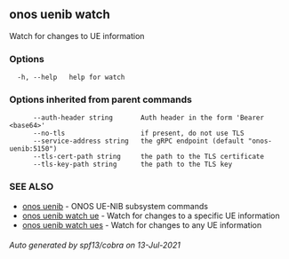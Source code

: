 ## onos uenib watch

Watch for changes to UE information

### Options

```
  -h, --help   help for watch
```

### Options inherited from parent commands

```
      --auth-header string       Auth header in the form 'Bearer <base64>'
      --no-tls                   if present, do not use TLS
      --service-address string   the gRPC endpoint (default "onos-uenib:5150")
      --tls-cert-path string     the path to the TLS certificate
      --tls-key-path string      the path to the TLS key
```

### SEE ALSO

* [onos uenib](onos_uenib.md)	 - ONOS UE-NIB subsystem commands
* [onos uenib watch ue](onos_uenib_watch_ue.md)	 - Watch for changes to a specific UE information
* [onos uenib watch ues](onos_uenib_watch_ues.md)	 - Watch for changes to any UE information

###### Auto generated by spf13/cobra on 13-Jul-2021
